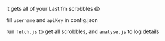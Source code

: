 it gets all of your Last.fm scrobbles 😱

fill `username` and `apiKey` in config.json

run `fetch.js` to get all scrobbles, and `analyse.js` to log details
